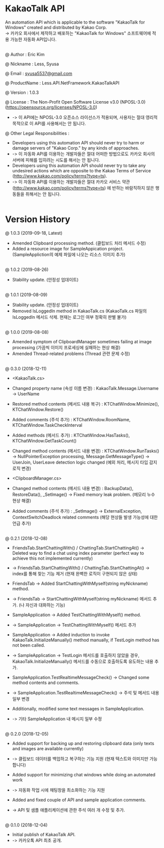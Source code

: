# KakaoTalk API
An automation API which is applicable to the software "KakaoTalk for Windows" created and distributed by Kakao Corp. <br/>
-> 카카오 회사에서 제작하고 배포하는 "KakaoTalk for Windows" 소프트웨어에 적용 가능한 자동화 API입니다. <br/><br/>

@ Author : Eric Kim <br/>

@ Nickname : Less, Syusa <br/>

@ Email : syusa5537@gmail.com <br/>

@ ProductName : Less.API.NetFramework.KakaoTalkAPI <br/>

@ Version : 1.0.3 <br/>

@ License : The Non-Profit Open Software License v3.0 (NPOSL-3.0) (https://opensource.org/licenses/NPOSL-3.0) <br/>
- -> 이 API에는 NPOSL-3.0 오픈소스 라이선스가 적용되며, 사용자는 절대 영리적 목적으로 이 API를 사용해서는 안 됩니다. <br/>

@ Other Legal Responsibilities : <br/>
- Developers using this automation API should never try to harm or damage servers of "Kakao Corp." by any kinds of approaches. <br/>
- -> 이 자동화 API를 이용하는 개발자들은 절대 어떠한 방법으로도 카카오 회사의 서버에 피해를 입히려는 시도를 해서는 안 됩니다. <br/>
- Developers using this automation API should never try to take any undesired actions which are opposite to the Kakao Terms of Service (http://www.kakao.com/policy/terms?type=ts). <br/>
- -> 이 자동화 API를 이용하는 개발자들은 절대 카카오 서비스 약관 (http://www.kakao.com/policy/terms?type=ts) 에 반하는 바람직하지 않은 행동들을 취해서는 안 됩니다. <br/><br/>

# Version History
@ 1.0.3 (2019-09-18, Latest) <br/>
- Amended Clipboard processing method. (클립보드 처리 메서드 수정) <br/>
- Added a resource image for SampleAppication project. (SampleAppliction의 예제 파일에 나오는 리소스 이미지 추가) <br/><br/>

@ 1.0.2 (2019-08-26) <br/>
- Stability update. (안정성 업데이트) <br/><br/>

@ 1.0.1 (2019-08-09) <br/>
- Stability update. (안정성 업데이트) <br/>
- Removed IsLoggedIn method in KakaoTalk.cs (KakaoTalk.cs 파일의 IsLoggedIn 메서드 삭제. 현재는 로그인 여부 정확히 판별 불가) <br/><br/>

@ 1.0.0 (2019-08-08) <br/>
- Amended symptom of ClipboardManager sometimes failing at image processing (가끔씩 이미지 프로세싱에 실패하는 현상 해결) <br/>
- Amended Thread-related problems (Thread 관련 문제 수정) <br/><br/>

@ 0.3.0 (2018-12-11) <br/>

- <KakaoTalk.cs> <br/>
- Changed property name (속성 이름 변경) : KakaoTalk.Message.Username -> UserName <br/>
- Restored method contents (메서드 내용 복구) : KTChatWindow.Minimize(), KTChatWindow.Restore() <br/>
- Added comments (주석 추가) : KTChatWindow.RoomName, KTChatWindow.TaskCheckInterval <br/>
- Added methods (메서드 추가) : KTChatWindow.HasTasks(), KTChatWindow.GetTaskCount() <br/>
- Changed method contents (메서드 내용 변경) : KTChatWindow.RunTasks() -> NullPointerException processing, Message.GetMessageType() -> UserJoin, UserLeave detection logic changed (예외 처리, 메시지 타입 감지 로직 변경) <br/>

- <ClipboardManager.cs> <br/>
- Changed method contents (메서드 내용 변경) : BackupData(), RestoreData(), _SetImage() -> Fixed memory leak problem. (메모리 누수 현상 해결) <br/>
- Added comments (주석 추가) : _SetImage() -> ExternalException, ContextSwitchDeadlock related comments (해당 현상들 발생 가능성에 대한 언급 추가) <br/><br/>

@ 0.2.1 (2018-12-08) <br/>

- FriendsTab.StartChattingWith() / ChattingTab.StartChattingAt() -> Deleted way to find a chat using index parameter (perfect way to achieve this not implemented currently) <br/>
- -> FriendsTab.StartChattingWith() / ChattingTab.StartChattingAt() -> index를 통해 찾는 기능 제거 (현재 완벽한 로직이 구현되지 않은 상태) <br/>

- FriendsTab -> Added StartChattingWithMyself(string myNickname) method. <br/>
- -> FriendsTab -> StartChattingWithMyself(string myNickname) 메서드 추가. (나 자신과 대화하는 기능) <br/>

- SampleApplication -> Added TestChattingWithMyself() method. <br/>
- -> SampleApplication -> TestChattingWithMyself() 메서드 추가 <br/>

- SampleApplication -> Added induction to invoke KakaoTalk.InitializeManually() method manually, if TestLogin method has not been called. <br/>
- -> SampleApplication -> TestLogin 메서드를 호출하지 않았을 경우, KakaoTalk.InitializeManually() 메서드를 수동으로 호출하도록 유도하는 내용 추가. <br/>

- SampleApplication.TestRealtimeMessageCheck() -> Changed some method contents and comments. <br/>
- -> SampleApplication.TestRealtimeMessageCheck() -> 주석 및 메서드 내용 일부 변경 <br/>

- Additionally, modified some text messages in SampleApplication. <br/>
- -> 기타 SampleApplication 내 메시지 일부 수정 <br/><br/>

@ 0.2.0 (2018-12-05) <br/>

- Added support for backing up and restoring clipboard data (only texts and images are available currently) <br/>
- -> 클립보드 데이터를 백업하고 복구하는 기능 지원 (현재 텍스트와 이미지만 가능합니다) <br/>

- Added support for minimizing chat windows while doing an automated work <br/>
- -> 자동화 작업 시에 채팅창을 최소화하는 기능 지원 <br/>

- Added and fixed couple of API and sample application comments. <br/>
- -> API 및 샘플 애플리케이션에 관한 주석 여러 개 수정 및 추가. <br/><br/>

@ 0.1.0 (2018-12-04) <br/>

- Initial publish of KakaoTalk API. <br/>
- -> 카카오톡 API 최초 공개. <br/>
